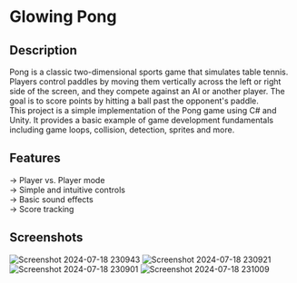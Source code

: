 # Glowing Pong
## Description
Pong is a classic two-dimensional sports game that simulates table tennis. Players control paddles by moving them vertically across the left or right side of the screen, and they compete against an AI or another player. The goal is to score points by hitting a ball past the opponent's paddle. <br>
This project is a simple implementation of the Pong game using C# and Unity. It provides a basic example of game development fundamentals including game loops, collision, detection, sprites and more.
<br>
## Features <br>
-> Player vs. Player mode <br>
-> Simple and intuitive controls <br>
-> Basic sound effects <br>
-> Score tracking <br>

## Screenshots
![Screenshot 2024-07-18 230943](https://github.com/user-attachments/assets/8b790cab-31f9-4b8c-b7f1-ca793b302d07)
![Screenshot 2024-07-18 230921](https://github.com/user-attachments/assets/a35724c4-1b38-4ab7-8fe5-bb4de4a76d89)
![Screenshot 2024-07-18 230901](https://github.com/user-attachments/assets/49922e99-22a5-4c5b-ae5a-69fa436e913f)
![Screenshot 2024-07-18 231009](https://github.com/user-attachments/assets/72f89927-5141-4b8b-99db-6f970eec9553)
